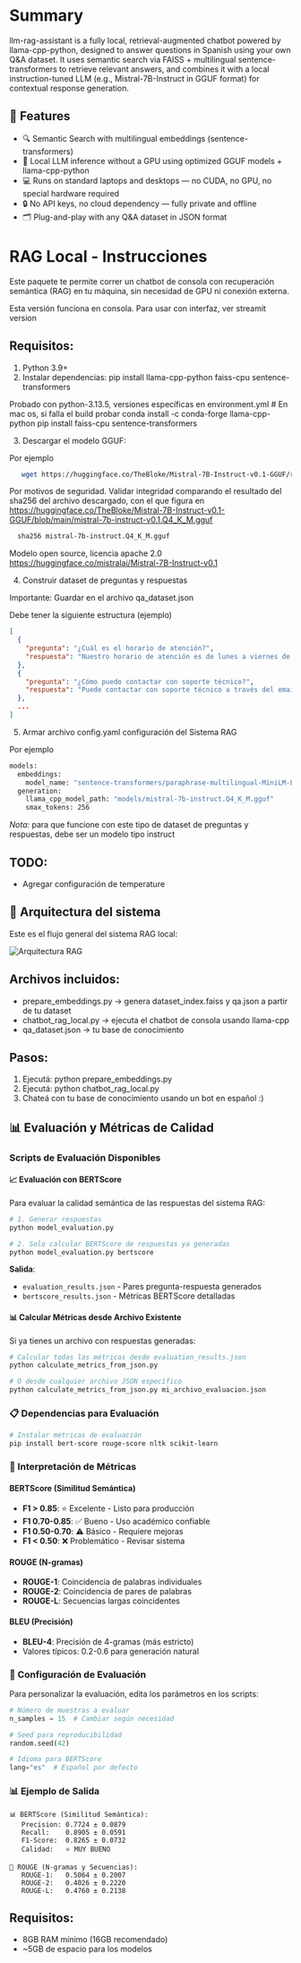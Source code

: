 Summary
===============================

llm-rag-assistant is a fully local, retrieval-augmented chatbot powered by llama-cpp-python, designed to answer questions in Spanish using your own Q&A dataset. It uses semantic search via FAISS + multilingual sentence-transformers to retrieve relevant answers, and combines it with a local instruction-tuned LLM (e.g., Mistral-7B-Instruct in GGUF format) for contextual response generation.

## 🚀 Features

- 🔍 Semantic Search with multilingual embeddings (sentence-transformers)
- 🧠 Local LLM inference without a GPU using optimized GGUF models + llama-cpp-python
- 💻 Runs on standard laptops and desktops — no CUDA, no GPU, no special hardware required
- 🔒 No API keys, no cloud dependency — fully private and offline
- 🗂️ Plug-and-play with any Q&A dataset in JSON format

RAG Local - Instrucciones
===============================

Este paquete te permite correr un chatbot de consola con recuperación semántica (RAG) en tu máquina, sin necesidad de GPU ni conexión externa.

Esta versión funciona en consola. Para usar con interfaz, ver streamit version

Requisitos:
-----------
1. Python 3.9+
2. Instalar dependencias:
   pip install llama-cpp-python faiss-cpu sentence-transformers

Probado con python-3.13.5, versiones específicas en environment.yml 
    # En mac os, si falla el build probar 
    conda install -c conda-forge llama-cpp-python 
    pip install faiss-cpu sentence-transformers

3. Descargar el modelo GGUF:

Por ejemplo
```bash
   wget https://huggingface.co/TheBloke/Mistral-7B-Instruct-v0.1-GGUF/resolve/main/mistral-7b-instruct-v0.1.Q4_K_M.gguf -O mistral-7b-instruct.Q4_K_M.gguf
```

Por motivos de seguridad. Validar integridad comparando el resultado del sha256 del archivo descargado, con el que figura en https://huggingface.co/TheBloke/Mistral-7B-Instruct-v0.1-GGUF/blob/main/mistral-7b-instruct-v0.1.Q4_K_M.gguf

```bash
  sha256 mistral-7b-instruct.Q4_K_M.gguf 
```

  Modelo open source, licencia apache 2.0
  https://huggingface.co/mistralai/Mistral-7B-Instruct-v0.1

4. Construir dataset de preguntas y respuestas

Importante: Guardar en el archivo qa_dataset.json

Debe tener la siguiente estructura (ejemplo)
```json
[
  {
    "pregunta": "¿Cuál es el horario de atención?",
    "respuesta": "Nuestro horario de atención es de lunes a viernes de 9:00 a 18:00 horas y sábados de 9:00 a 14:00."
  },
  {
    "pregunta": "¿Cómo puedo contactar con soporte técnico?",
    "respuesta": "Puede contactar con soporte técnico a través del email soporte@empresa.com, llamando al 900-123-456 o mediante el chat en vivo de nuestra web."
  },
  ...
]
```

5. Armar archivo config.yaml configuración del Sistema RAG

Por ejemplo

```bash
models:
  embeddings:
    model_name: "sentence-transformers/paraphrase-multilingual-MiniLM-L12-v2"
  generation:
    llama_cpp_model_path: "models/mistral-7b-instruct.Q4_K_M.gguf"
    smax_tokens: 256
```

*Nota:* para que funcione con este tipo de dataset de preguntas y respuestas, debe ser un modelo tipo instruct

TODO:
-----
* Agregar configuración de temperature

## 🧠 Arquitectura del sistema

Este es el flujo general del sistema RAG local:

![Arquitectura RAG](assets/diagram-es.svg)

Archivos incluidos:
-------------------
- prepare_embeddings.py → genera dataset_index.faiss y qa.json a partir de tu dataset
- chatbot_rag_local.py  → ejecuta el chatbot de consola usando llama-cpp
- qa_dataset.json → tu base de conocimiento

Pasos:
------
1. Ejecutá: python prepare_embeddings.py
2. Ejecutá: python chatbot_rag_local.py
3. Chateá con tu base de conocimiento usando un bot en español :)

## 📊 Evaluación y Métricas de Calidad

### Scripts de Evaluación Disponibles

#### 📈 Evaluación con BERTScore
Para evaluar la calidad semántica de las respuestas del sistema RAG:

```bash
# 1. Generar respuestas
python model_evaluation.py

# 2. Solo calcular BERTScore de respuestas ya generadas
python model_evaluation.py bertscore
```

**Salida**: 
- `evaluation_results.json` - Pares pregunta-respuesta generados
- `bertscore_results.json` - Métricas BERTScore detalladas

#### 📊 Calcular Métricas desde Archivo Existente
Si ya tienes un archivo con respuestas generadas:

```bash
# Calcular todas las métricas desde evaluation_results.json
python calculate_metrics_from_json.py

# O desde cualquier archivo JSON específico
python calculate_metrics_from_json.py mi_archivo_evaluacion.json
```

### 📋 Dependencias para Evaluación

```bash
# Instalar métricas de evaluación
pip install bert-score rouge-score nltk scikit-learn
```

### 🎯 Interpretación de Métricas

#### BERTScore (Similitud Semántica)
- **F1 > 0.85**: ⭐ Excelente - Listo para producción
- **F1 0.70-0.85**: ✅ Bueno - Uso académico confiable  
- **F1 0.50-0.70**: ⚠️ Básico - Requiere mejoras
- **F1 < 0.50**: ❌ Problemático - Revisar sistema

#### ROUGE (N-gramas)
- **ROUGE-1**: Coincidencia de palabras individuales
- **ROUGE-2**: Coincidencia de pares de palabras  
- **ROUGE-L**: Secuencias largas coincidentes

#### BLEU (Precisión)
- **BLEU-4**: Precisión de 4-gramas (más estricto)
- Valores típicos: 0.2-0.6 para generación natural

### 🔧 Configuración de Evaluación

Para personalizar la evaluación, edita los parámetros en los scripts:

```python
# Número de muestras a evaluar
n_samples = 15  # Cambiar según necesidad

# Seed para reproducibilidad
random.seed(42)

# Idioma para BERTScore
lang="es"  # Español por defecto
```

### 📊 Ejemplo de Salida

```
📊 BERTScore (Similitud Semántica):
   Precision: 0.7724 ± 0.0879
   Recall:    0.8905 ± 0.0591  
   F1-Score:  0.8265 ± 0.0732
   Calidad:   ⭐ MUY BUENO

📝 ROUGE (N-gramas y Secuencias):
   ROUGE-1:   0.5064 ± 0.2007
   ROUGE-2:   0.4026 ± 0.2220
   ROUGE-L:   0.4760 ± 0.2138
```

Requisitos:
-----------
- 8GB RAM mínimo (16GB recomendado)
- ~5GB de espacio para los modelos